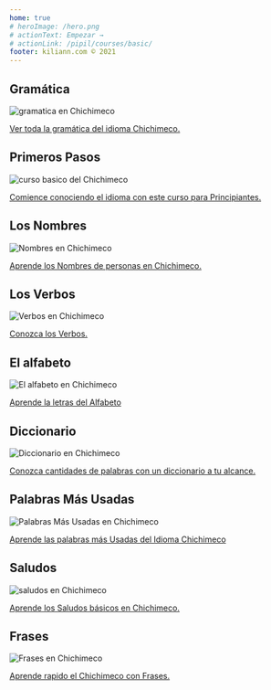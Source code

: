 ```yaml
---
home: true
# heroImage: /hero.png
# actionText: Empezar →
# actionLink: /pipil/courses/basic/
footer: kiliann.com © 2021 
---
```


<div class="features">
  <div class="feature">
    <h2>Gramática </h2>
    <img src="/home/grammar.jpg" alt="gramatica en Chichimeco">
    <p><a href="/mx/chichimeco/grammar/guide/">Ver toda la gramática del idioma Chichimeco.</a></p>
  </div>
  <div class="feature">
    <h2>Primeros Pasos</h2>
    <img src="/home/courses.jpg" alt="curso basico del Chichimeco">
    <p><a href="/mx/chichimeco/courses/basic/">Comience conociendo el idioma con este curso para Principiantes.</a></p>
  </div>
  <div class="feature">
    <h2>Los Nombres</h2>
    <img src="/home/people.jpg" alt="Nombres en Chichimeco">
    <p><a href="/mx/chichimeco/vocabulary/people/">Aprende los Nombres de personas en Chichimeco.</a></p>
  </div>
   <div class="feature">
    <h2>Los Verbos </h2>
    <img src="/home/verbs.png" alt="Verbos en Chichimeco">
    <p><a href="/mx/chichimeco/grammar/verbs/">Conozca los Verbos.</a></p>
  </div>
  <div class="feature">
    <h2>El alfabeto</h2>
    <img src="/home/alphabet.jpg" alt="El alfabeto en Chichimeco">
    <p><a href="/mx/chichimeco/grammar/alphabet/">Aprende la letras del Alfabeto</a></p>
  </div>
     <div class="feature">
    <h2>Diccionario</h2>
    <img src="/home/dictionary.jpg" alt="Diccionario en Chichimeco">
    <p><a href="/mx/chichimeco/dictionary/">Conozca cantidades de palabras con un diccionario a tu alcance.</a></p>
  </div>
  <div class="feature">
    <h2>Palabras Más Usadas</h2>
    <img src="/home/more_used.jpg" alt="Palabras Más Usadas en Chichimeco">
    <p><a href="/mx/chichimeco/vocabulary/more_used/">Aprende las palabras más Usadas del Idioma Chichimeco</a></p>
  </div>
    <div class="feature">
    <h2>Saludos</h2>
    <img src="/home/greetings.jpg" alt="saludos en Chichimeco">
    <p><a href="/mx/chichimeco/vocabulary/greetings/">Aprende los Saludos básicos en Chichimeco.</a></p>
  </div>
   <div class="feature">
    <h2>Frases</h2>
    <img src="/home/phrases.jpg" alt="Frases en Chichimeco">
    <p><a href="/mx/chichimeco/vocabulary/phrases/">Aprende rapido el Chichimeco con Frases.</a></p>
  </div>
</div>

<!-- <counter/> -->